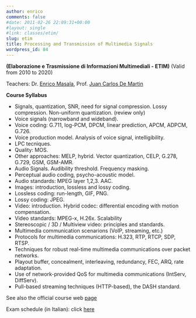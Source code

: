 ```yaml
---
author: enrico
comments: false
#date: 2011-02-26 22:09:31+00:00
#layout: single
#link: classes/etim/
slug: etim
title: Processing and Transmission of Multimedia Signals
wordpress_id: 84
---
```


**(Elaborazione e Trasmissione di Informazioni Multimediali - ETIM)**
(Valid from 2010 to 2020)

Teachers: Dr. [Enrico Masala]({{site.baseurl}}/people/masala), Prof. [Juan Carlos De Martin]({{site.baseurl}}/people/juan-carlos-de-martin)

**Course Syllabus**

- Signals, quantization, SNR, need for signal compression. Lossy compression. Non-uniform quantization. (review only)
- Voice signals (narrowband and wideband).
- Voice coding: G.711, log-PCM, DPCM, linear prediction, APCM, ADPCM, G.726.
- Voice production model. Analysis of voice signal, intelligibility.
- LPC tecniques.
- Quality: MOS.
- Other approaches: MELP, hybrid. Vector quantization, CELP, G.278, G.729, GSM, GSM-AMR.
- Audio Signals. Audibility threshold. Frequency masking.
- Perceptual audio coding, psycho-acoustic model.
- Audio standards: MPEG layer 1,2,3. AAC.
- Images: introduction, lossless and lossy coding.
- Lossless coding: run-length, GIF, PNG.
- Lossy coding: JPEG.
- Video: introduction. Hybrid codec: differential encoding with motion compensation.
- Video standards: MPEG-x, H.26x. Scalability
- Stereoscopic / 3D / Multiview video: principles and standards.
- Multimedia communication scenarions (VoIP, streaming, etc.)
- Protocols for multimedia communications: H.323, RTP, RTCP, SDP, RTSP.
- Techniques for robust real-time multimedia communications over packet networks.
- Playout buffer, concealment, interleaving, redundancy, FEC, ARQ, rate adaptation.
- Use of network-provided QoS for multimedia communications (IntServ, DiffServ).
- Pull-based streaming techniques (HTTP-based), the DASH standard.

See also the official course web [page](https://didattica.polito.it/pls/portal30/sviluppo.guide.visualizza?p_cod_ins=02GPJOV&p_a_acc=2013)

Exam schedule (in Italian): click [here](https://didattica.polito.it/pls/portal30/esami.visu.form)
